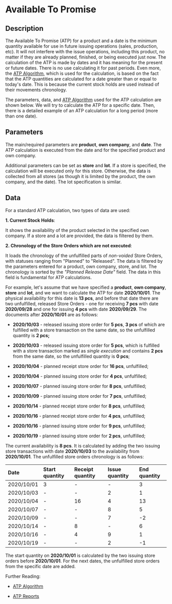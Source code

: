 # Available To Promise

## Description

The Available To Promise (ATP) for a product and a date is the minimum quantity available for use in future issuing operations (sales, production, etc). It will not interfere with the issue operations, including this product, no matter if they are already planned, finished, or being executed just now. The calculation of the ATP is made by dates and it has meaning for the present or future dates. There is no use calculating it for past periods. Even more, the [ATP Algorithm](atp-algorithm.md), which is used for the calculation, is based on the fact that the ATP quantities are calculated for a date greater than or equal to today's date. This is because the current stock holds are used instead of their movements chronology.

The parameters, data, and [ATP Algorithm](atp-algorithm.md) used for the ATP calculation are shown below. We will try to calculate the ATP for a specific date. Then, there is a detailed example of an ATP calculation for a long period (more than one date).

## Parameters

The main/required parameters are <b>product</b>, <b>own company</b>, and <b>date</b>. The ATP calculation is executed from the date and for the specified product and own company.

Additional parameters can be set as <b>store</b> and <b>lot</b>. If a store is specified, the calculation will be executed only for this store. Otherwise, the data is collected from all stores (as though it is limited by the product, the own company, and the date). The lot specification is similar.

## Data

For a standard ATP calculation, two types of data are used:

<b>1. Current Stock Holds</b>: 

It shows the availability of the product selected in the specified own company. If a store and a lot are provided, the data is filtered by them.

<b>2. Chronology of the Store Orders which are not executed</b>:

It loads the chronology of the unfulfilled parts of <i>non-voided</i> Store Orders, with statuses ranging from "Planned" to "Released". The data is filtered by the parameters entered for a product, own company, store, and lot. The chronology is sorted by the <i>"Planned Release Date"</i> field. The data in this field is fundamental for ATP calculations.

For example, let's assume that we have specified a <b>product</b>, <b>own company</b>, <b>store</b> and <b>lot</b>, and we want to calculate the ATP for date <b>2020/10/01</b>. The physical availability for this date is <b>13 pcs</b>, and before that date there are two unfulfilled, released Store Orders - one for receiving <b>7 pcs</b> with date <b>2020/09/28</b> and one for issuing <b>4 pcs</b> with date <b>2020/09/29</b>. The documents after <b>2020/10/01</b> are as follows:

- <b>2020/10/03</b> - released issuing store order for <b>5 pcs</b>, <b>3 pcs</b> of which are fulfilled with a store transaction on the same date, so the unfulfilled quantity is <b>2 pcs;</b>

- <b>2020/10/03</b> - released issuing store order for <b>5 pcs</b>, which is fulfilled with a store transaction marked as <i>single execution</i> and contains <b>2 pcs</b> from the same date, so the unfulfilled quantity is <b>0 pcs</b>;

- <b>2020/10/04</b> - planned receipt store order for <b>16 pcs</b>, unfulfilled;

- <b>2020/10/04</b> - planned issuing store order for <b>4 pcs</b>, unfulfilled;

- <b>2020/10/07</b> - planned issuing store order for <b>8 pcs</b>, unfulfilled;

- <b>2020/10/09</b> - planned issuing store order for <b>7 pcs</b>, unfulfilled;

- <b>2020/10/14</b> - planned receipt store order for <b>8 pcs</b>, unfulfilled;

- <b>2020/10/16</b> - planned receipt store order for <b>4 pcs</b>, unfulfilled;

- <b>2020/10/16</b> - planned issuing store order for <b>9 pcs</b>, unfulfilled;

- <b>2020/10/19</b> - planned issuing store order for <b>2 pcs</b>, unfulfilled;

The current availability is <b>8 pcs</b>. It is calculated by adding the two issuing store transactions with date <b>2020/10/03</b> to the availability from <b>2020/10/01</b>. The unfulfilled store orders chronology is as follows:

|<b>Date</b>|<b>Start quantity</b>|<b>Receipt quantity</b>|<b>Issue quantity</b>|<b>End quantity</b>
|:-|:-|:-|:-|:- 
|2020/10/01|3|-|-|3                 
|2020/10/03|-|-|2|1
|2020/10/04|-|16|4|13
|2020/10/07|-|-|8|5
|2020/10/09|-|-|7|-2
|2020/10/14|-|8|-|6
|2020/10/16|-|4|9|1
|2020/10/19|-|-|2|-1

The start quantity on <b>2020/10/01</b> is calculated by the two issuing store orders before <b>2020/10/01</b>. For the next dates, the unfulfilled store orders from the specific date are added.

Further Reading:

- [ATP Algorithm](atp-algorithm.md)

- [ATP Reports](atp-reports.md)

